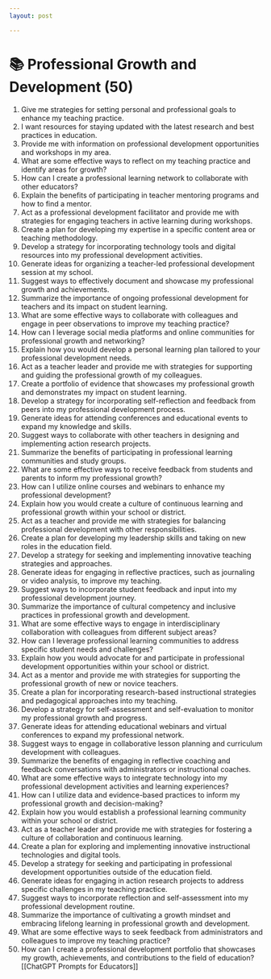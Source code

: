 ```yaml
---
layout: post

---
```

# 📚 Professional Growth and Development (50)

1. Give me strategies for setting personal and professional goals to enhance my teaching practice.
2. I want resources for staying updated with the latest research and best practices in education.
3. Provide me with information on professional development opportunities and workshops in my area.
4. What are some effective ways to reflect on my teaching practice and identify areas for growth?
5. How can I create a professional learning network to collaborate with other educators?
6. Explain the benefits of participating in teacher mentoring programs and how to find a mentor.
7. Act as a professional development facilitator and provide me with strategies for engaging teachers in active learning during workshops.
8. Create a plan for developing my expertise in a specific content area or teaching methodology.
9. Develop a strategy for incorporating technology tools and digital resources into my professional development activities.
10. Generate ideas for organizing a teacher-led professional development session at my school.
11. Suggest ways to effectively document and showcase my professional growth and achievements.
12. Summarize the importance of ongoing professional development for teachers and its impact on student learning.
13. What are some effective ways to collaborate with colleagues and engage in peer observations to improve my teaching practice?
14. How can I leverage social media platforms and online communities for professional growth and networking?
15. Explain how you would develop a personal learning plan tailored to your professional development needs.
16. Act as a teacher leader and provide me with strategies for supporting and guiding the professional growth of my colleagues.
17. Create a portfolio of evidence that showcases my professional growth and demonstrates my impact on student learning.
18. Develop a strategy for incorporating self-reflection and feedback from peers into my professional development process.
19. Generate ideas for attending conferences and educational events to expand my knowledge and skills.
20. Suggest ways to collaborate with other teachers in designing and implementing action research projects.
21. Summarize the benefits of participating in professional learning communities and study groups.
22. What are some effective ways to receive feedback from students and parents to inform my professional growth?
23. How can I utilize online courses and webinars to enhance my professional development?
24. Explain how you would create a culture of continuous learning and professional growth within your school or district.
25. Act as a teacher and provide me with strategies for balancing professional development with other responsibilities.
26. Create a plan for developing my leadership skills and taking on new roles in the education field.
27. Develop a strategy for seeking and implementing innovative teaching strategies and approaches.
28. Generate ideas for engaging in reflective practices, such as journaling or video analysis, to improve my teaching.
29. Suggest ways to incorporate student feedback and input into my professional development journey.
30. Summarize the importance of cultural competency and inclusive practices in professional growth and development.
31. What are some effective ways to engage in interdisciplinary collaboration with colleagues from different subject areas?
32. How can I leverage professional learning communities to address specific student needs and challenges?
33. Explain how you would advocate for and participate in professional development opportunities within your school or district.
34. Act as a mentor and provide me with strategies for supporting the professional growth of new or novice teachers.
35. Create a plan for incorporating research-based instructional strategies and pedagogical approaches into my teaching.
36. Develop a strategy for self-assessment and self-evaluation to monitor my professional growth and progress.
37. Generate ideas for attending educational webinars and virtual conferences to expand my professional network.
38. Suggest ways to engage in collaborative lesson planning and curriculum development with colleagues.
39. Summarize the benefits of engaging in reflective coaching and feedback conversations with administrators or instructional coaches.
40. What are some effective ways to integrate technology into my professional development activities and learning experiences?
41. How can I utilize data and evidence-based practices to inform my professional growth and decision-making?
42. Explain how you would establish a professional learning community within your school or district.
43. Act as a teacher leader and provide me with strategies for fostering a culture of collaboration and continuous learning.
44. Create a plan for exploring and implementing innovative instructional technologies and digital tools.
45. Develop a strategy for seeking and participating in professional development opportunities outside of the education field.
46. Generate ideas for engaging in action research projects to address specific challenges in my teaching practice.
47. Suggest ways to incorporate reflection and self-assessment into my professional development routine.
48. Summarize the importance of cultivating a growth mindset and embracing lifelong learning in professional growth and development.
49. What are some effective ways to seek feedback from administrators and colleagues to improve my teaching practice?
50. How can I create a professional development portfolio that showcases my growth, achievements, and contributions to the field of education?
[[ChatGPT Prompts for Educators]]